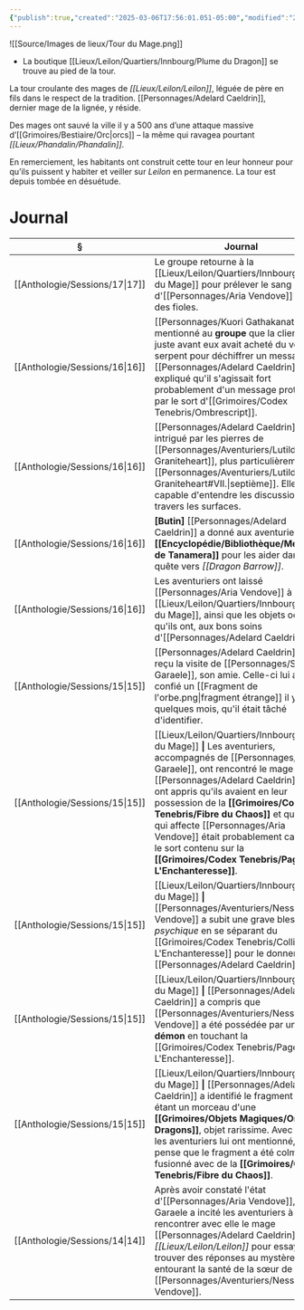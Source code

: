 ```yaml
---
{"publish":true,"created":"2025-03-06T17:56:01.051-05:00","modified":"2025-03-10T16:14:23.000-04:00","cssclasses":""}
---
```



![[Source/Images de lieux/Tour du Mage.png]]

- La boutique [[Lieux/Leilon/Quartiers/Innbourg/Plume du Dragon]] se trouve au pied de la tour.

La tour croulante des mages de *[[Lieux/Leilon/Leilon]]*, léguée de père en fils dans le respect de la tradition. [[Personnages/Adelard Caeldrin]], dernier mage de la lignée, y réside.

Des mages ont sauvé la ville il y a 500 ans d’une attaque massive d’[[Grimoires/Bestiaire/Orc\|orcs]] – la même qui ravagea pourtant *[[Lieux/Phandalin/Phandalin]]*. 

En remerciement, les habitants ont construit cette tour en leur honneur pour qu’ils puissent y habiter et veiller sur *Leilon* en permanence. La tour est depuis tombée en désuétude.

# Journal
| §                                 | Journal                                                                                                                                                                                                                                                                                                                              |
| --------------------------------- | ------------------------------------------------------------------------------------------------------------------------------------------------------------------------------------------------------------------------------------------------------------------------------------------------------------------------------------ |
| [[Anthologie/Sessions/17\|17]] | Le groupe retourne à la [[Lieux/Leilon/Quartiers/Innbourg/Tour du Mage]] pour prélever le sang d'[[Personnages/Aria Vendove]] dans des fioles.                                                                                                                                                                                                                                   |
| [[Anthologie/Sessions/16\|16]] | [[Personnages/Kuori Gathakanathi]] a mentionné au **groupe** que la cliente juste avant eux avait acheté du venin de serpent pour déchiffrer un message. [[Personnages/Adelard Caeldrin]] a expliqué qu'il s'agissait fort probablement d'un message protégé par le sort d'[[Grimoires/Codex Tenebris/Ombrescript]].                                                                  |
| [[Anthologie/Sessions/16\|16]] | [[Personnages/Adelard Caeldrin]] a été intrigué par les pierres de [[Personnages/Aventuriers/Lutilda Graniteheart]], plus particulièrement la [[Personnages/Aventuriers/Lutilda Graniteheart#VII.\|septième]]. Elle serait capable d'entendre les discussions à travers les surfaces.                                                                                                            |
| [[Anthologie/Sessions/16\|16]] | **[Butin]** [[Personnages/Adelard Caeldrin]] a donné aux aventuriers les **[[Encyclopédie/Bibliothèque/Mémoires de Tanamera]]** pour les aider dans leur quête vers *[[Dragon Barrow]]*.                                                                                                                                                                                   |
| [[Anthologie/Sessions/16\|16]] | Les aventuriers ont laissé [[Personnages/Aria Vendove]] à la [[Lieux/Leilon/Quartiers/Innbourg/Tour du Mage]], ainsi que les objets occultes qu'ils ont, aux bons soins d'[[Personnages/Adelard Caeldrin]].                                                                                                                                                                                  |
| [[Anthologie/Sessions/15\|15]] | [[Personnages/Adelard Caeldrin]] a reçu la visite de [[Personnages/Soeur Garaele]], son amie. Celle-ci lui avait confié un [[Fragment de l'orbe.png\|fragment étrange]] il y a quelques mois, qu'il était tâché d'identifier.                                                                                                                                |
| [[Anthologie/Sessions/15\|15]] | [[Lieux/Leilon/Quartiers/Innbourg/Tour du Mage]] **\|** Les aventuriers, accompagnés de [[Personnages/Soeur Garaele]], ont rencontré le mage [[Personnages/Adelard Caeldrin]]. Ils ont appris qu'ils avaient en leur possession de la **[[Grimoires/Codex Tenebris/Fibre du Chaos]]** et que le mal qui affecte [[Personnages/Aria Vendove]] était probablement causé par le sort contenu sur la **[[Grimoires/Codex Tenebris/Page de L'Enchanteresse]]**. |
| [[Anthologie/Sessions/15\|15]] | [[Lieux/Leilon/Quartiers/Innbourg/Tour du Mage]] **\|** [[Personnages/Aventuriers/Nessa Vendove]] a subit une grave blessure *psychique* en se séparant du [[Grimoires/Codex Tenebris/Collier de L'Enchanteresse]] pour le donner à [[Personnages/Adelard Caeldrin]].                                                                                                                                                             |
| [[Anthologie/Sessions/15\|15]] | [[Lieux/Leilon/Quartiers/Innbourg/Tour du Mage]] **\|** [[Personnages/Adelard Caeldrin]] a compris que [[Personnages/Aventuriers/Nessa Vendove]] a été possédée par un **démon** en touchant la [[Grimoires/Codex Tenebris/Page de L'Enchanteresse]].                                                                                                                                                                             |
| [[Anthologie/Sessions/15\|15]] | [[Lieux/Leilon/Quartiers/Innbourg/Tour du Mage]] **\|** [[Personnages/Adelard Caeldrin]] a identifié le fragment comme étant un morceau d'une **[[Grimoires/Objets Magiques/Orbe des Dragons]]**, objet rarissime. Avec ce que les aventuriers lui ont mentionné, il pense que le fragment a été colmaté et fusionné avec de la **[[Grimoires/Codex Tenebris/Fibre du Chaos]]**.                                                    |
| [[Anthologie/Sessions/14\|14]] | Après avoir constaté l'état d'[[Personnages/Aria Vendove]], Soeur Garaele a incité les aventuriers à aller rencontrer avec elle le mage [[Personnages/Adelard Caeldrin]] à *[[Lieux/Leilon/Leilon]]* pour essayer de trouver des réponses au mystère entourant la santé de la sœur de [[Personnages/Aventuriers/Nessa Vendove]].                                                                  |

